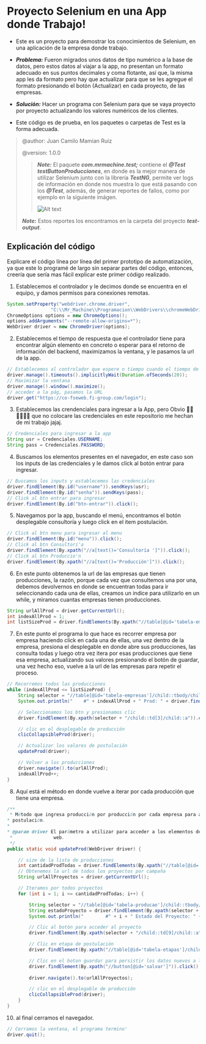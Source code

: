 # Proyecto Selenium en una App donde Trabajo!

 - Este es un proyecto para demostrar los conocimientos de Selenium, en una aplicación de la empresa donde trabajo.
 
 - ***Problema:*** Fueron migrados unos datos de tipo numérico a la base de datos, pero estos datos al viajar a la app, no presentan un formato adecuado en sus puntos decimales y coma flotante, así que, la misma app les da formato pero hay que actualizar para que se les agregue el formato presionando el botón (Actualizar) en cada proyecto, de las empresas.
  
 - ***Solución:*** Hacer un programa con Selenium para que se vaya proyecto por proyecto actualizando los valores numéricos de los clientes.
 
 - Este código es de prueba, en los paquetes o carpetas de Test es la forma adecuada.
  
 > @author: Juan Camilo Mamian Ruiz
 >
 > @version: 1.0.0
 >> ***Note:*** El paquete ***com.mrmachine.test;*** contiene el ***@Test testButtonProducciones***, en donde es la mejor manera de utilizar Selenium junto con la librería ***TestNG***, permite ver logs de información en donde nos muestra lo que está pasando con los ***@Test***, además, de generar reportes de fallos, como por ejemplo en la siguiente imágen.
 >> 
 >> ![Alt text](http://knorrium.info/wp-content/uploads/2010/11/testng-report.png)
 >> 
 >  ***Note:*** Estos reportes los encontramos en la carpeta del proyecto ***test-output***.
 
 ## Explicación  del código

Explicare el código línea por línea del primer prototipo de automatización, ya que este lo programé de largo sin separar partes del código, entonces, creería que sería mas fácil explicar este primer código realizado.

1. Establecemos el controlador y le decimos donde se encuentra en el equipo, y damos permisos para conexiones remotas.
```java
System.setProperty("webdriver.chrome.driver",
				"C:\\Mr_Machine\\Programacion\\WebDrivers\\chromeWebDriver\\chromedriver.exe");
ChromeOptions options = new ChromeOptions();
options.addArguments("--remote-allow-origins=*");
WebDriver driver = new ChromeDriver(options);
```
2. Establecemos el tiempo de respuesta que el controlador tiene para encontrar algún elemento en concreto o esperar para el retorno de información del backend, maximizamos la ventana, y le pasamos la url de la app.
```java
// Establecemos al controlador que espere n tiempo cuando el tiempo de respuesta de la app se demore.
driver.manage().timeouts().implicitlyWait(Duration.ofSeconds(20));
// Maximizar la ventana
driver.manage().window().maximize();
// acceder a la pág, pasamos la URL
driver.get("https://co-fseweb.fi-group.com/login");
```
3. Establecemos las crendenciales para ingresar a la App, pero Obvio 🤦‍♂️🤦‍♂️🤦‍♂️ que no colocare las credenciales en este repositorio me hechan de mi trabajo jajaj.

```java 
// Credenciales para ingresar a la app
String usr = Credenciales.USERNAME;
String pass = Credenciales.PASSWORD;
```
4. Buscamos los elementos presentes en el navegador, en este caso son los inputs de las credenciales y le damos click al botón entrar para ingresar.
```java
// Buscamos los inputs y establecemos las credenciales
driver.findElement(By.id("username")).sendKeys(usr);
driver.findElement(By.id("senha")).sendKeys(pass);
// Click al btn entrar para ingresar
driver.findElement(By.id("btn-entrar")).click();
```
5. Navegamos por la app, buscando el menú, encontramos el botón desplegable consultoría y luego click en el item postulación. 
```java
// Click al btn menu para ingresar al menu
driver.findElement(By.id("menu")).click();
// Click al btn Consultori'a
driver.findElement(By.xpath("//a[text()='Consultoría ']")).click();
// Click al btn Produccio'n
driver.findElement(By.xpath("//a[text()='Producción']")).click();
```
6. En este punto obtenemos la url de las empresas que tienen producciones, la razón, porque cada vez que consultemos una por una, debemos devolvernos en donde se encuentran todas para ir seleccionando cada una de ellas, creamos un indice para utilizarlo en un while, y miramos cuantas empresas tienen producciones. 
```java
String urlAllProd = driver.getCurrentUrl();
int indexAllProd = 1;
int listSizeProd = driver.findElements(By.xpath("//table[@id='tabela-empresas']/child::tbody/child::tr")).size();
```
7. En este punto el programa lo que hace es recorrer empresa por empresa haciendo click en cada una de ellas, una vez dentro de la empresa, presiona el desplegable en donde abre sus producciones, las consulta todas y luego otra vez itera por esas producciones que tiene esa empresa, actualizando sus valores presionando el botón de guardar, una vez hecho eso, vuelve a la url de las empresas para repetir el proceso.
```java
// Recorremos todos las producciones
while (indexAllProd <= listSizeProd) {
	String selector = "//table[@id='tabela-empresas']/child::tbody/child::tr[" + indexAllProd + "]";
	System.out.println("	#" + indexAllProd + " Prod: " + driver.findElement(By.xpath(selector + "/child::td[2]")).getText() + "\n");

	// Seleccionamos los btn y presionamos clic
	driver.findElement(By.xpath(selector + "/child::td[3]/child::a")).click();

	// clic en el desplegable de producción
	clicCollapsibleProd(driver);

	// Actualizar los valores de postulación
	updateProd(driver);

	// Volver a los producciones
	driver.navigate().to(urlAllProd);
	indexAllProd++;
}
```
8. Aquí está el método en donde vuelve a iterar por cada producción que tiene una empresa.
```java
/**
 * Método que ingresa producción por producción por cada empresa para actualizar los valores de
* postulación.
* 
* @param driver El parámetro a utilizar para acceder a los elementos de la pág
 *               web.
 */
public static void updateProd(WebDriver driver) {

	// size de la lista de producciones
	int cantidadProdTodas = driver.findElements(By.xpath("//table[@id='tabela-producao']/child::tbody/child::tr")).size();
	// Obtenemos la url de todos los proyectos por campaña
	String urlAllProyectos = driver.getCurrentUrl();

	// Iteramos por todos proyectos
	for (int i = 1; i <= cantidadProdTodas; i++) {

		String selector = "//table[@id='tabela-producao']/child::tbody/child::tr[" + i + "]";
		String estadoProyecto = driver.findElement(By.xpath(selector + "/child::td[4]")).getText();
		System.out.println("		#" + i + " Estado del Proyecto: " + estadoProyecto + "\n");

		// Clic al botón para acceder al proyecto
		driver.findElement(By.xpath(selector + "/child::td[9]/child::a")).click();

		// Clic en etapa de postulación 
		driver.findElement(By.xpath("//table[@id='tabela-etapas']/child::tbody[3]/child::tr/child::td[2]/a")).click();

		// Clic en el boton guardar para persistir los datos nuevos a la bd. 
		driver.findElement(By.xpath("//button[@id='salvar']")).click();
			
		driver.navigate().to(urlAllProyectos);

		// clic en el desplegable de producción
		clicCollapsibleProd(driver);
	}
}
```
10. al final cerramos el navegador.
```java
// Cerramos la ventana, el programa termino'
driver.quit();
```
